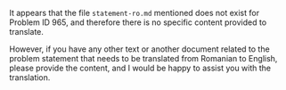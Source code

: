 It appears that the file `statement-ro.md` mentioned does not exist for Problem ID 965, and therefore there is no specific content provided to translate.

However, if you have any other text or another document related to the problem statement that needs to be translated from Romanian to English, please provide the content, and I would be happy to assist you with the translation.